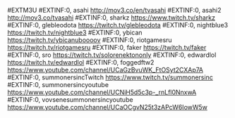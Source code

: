 #EXTM3U
#EXTINF:0, asahi
http://mov3.co/en/tvasahi
#EXTINF:0, asahi2
http://mov3.co/tvasahi
#EXTINF:0, sharkz
https://www.twitch.tv/sharkz
#EXTINF:0, glebleodota
https://twitch.tv/glebleodota
#EXTINF:0, nightblue3
https://twitch.tv/nightblue3
#EXTINF:0, ybican
https://twitch.tv/ybicanuboooov
#EXTINF:0, riotgamesru
https://twitch.tv/riotgamesru
#EXTINF:0, faker
https://twitch.tv/faker
#EXTINF:0, sro
https://twitch.tv/solorenektononly
#EXTINF:0, edwardlol
https://twitch.tv/edwardlol
#EXTINF:0, foggedftw2
https://www.youtube.com/channel/UCaGzBvuWK_FtOSyt2CXAp7A
#EXTINF:0, summonersincTwitch
https://www.twitch.tv/summonersinc
#EXTINF:0, summonersincyoutube
https://www.youtube.com/channel/UCNiH5d5c3p-_rnLfl0NnxwA
#EXTINF:0, vovsenesummonersincyoutube
https://www.youtube.com/channel/UCaOCgvN25t3zAPcW6IowW5w

